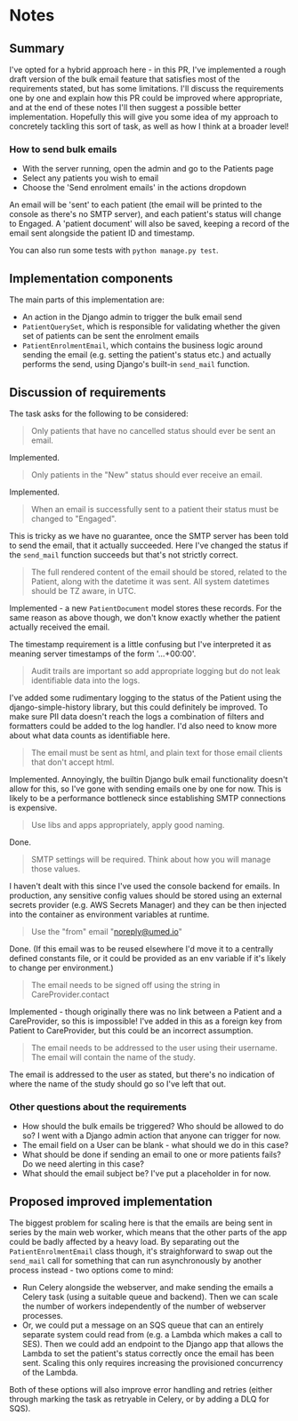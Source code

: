 # Notes

## Summary

I've opted for a hybrid approach here - in this PR, I've implemented a rough draft version of the bulk email feature that satisfies most of the requirements stated, but has some limitations. I'll discuss the requirements one by one and explain how this PR could be improved where appropriate, and at the end of these notes I'll then suggest a possible better implementation. Hopefully this will give you some idea of my approach to concretely tackling this sort of task, as well as how I think at a broader level!

### How to send bulk emails

- With the server running, open the admin and go to the Patients page
- Select any patients you wish to email
- Choose the 'Send enrolment emails' in the actions dropdown

An email will be 'sent' to each patient (the email will be printed to the console as there's no SMTP server), and each patient's status will change to Engaged. A 'patient document' will also be saved, keeping a record of the email sent alongside the patient ID and timestamp.

You can also run some tests with `python manage.py test`.

## Implementation components

The main parts of this implementation are:
- An action in the Django admin to trigger the bulk email send
- `PatientQuerySet`, which is responsible for validating whether the given set of patients can be sent the enrolment emails
- `PatientEnrolmentEmail`, which contains the business logic around sending the email (e.g. setting the patient's status etc.) and actually performs the send, using Django's built-in `send_mail` function.

## Discussion of requirements

The task asks for the following to be considered:

> Only patients that have no cancelled status should ever be sent an email.

Implemented.

> Only patients in the "New" status should ever receive an email.

Implemented.

> When an email is successfully sent to a patient their status must be changed to "Engaged".

This is tricky as we have no guarantee, once the SMTP server has been told to send the email, that it actually succeeded. Here I've changed the status if the `send_mail` function succeeds but that's not strictly correct.

> The full rendered content of the email should be stored, related to the Patient, along with the datetime it was sent. All system datetimes should be TZ aware, in UTC. 

Implemented - a new `PatientDocument` model stores these records. For the same reason as above though, we don't know exactly whether the patient actually received the email.

The timestamp requirement is a little confusing but I've interpreted it as meaning server timestamps of the form '...+00:00'.

> Audit trails are important so add appropriate logging but do not leak identifiable data into the logs.

I've added some rudimentary logging to the status of the Patient using the django-simple-history library, but this could definitely be improved. To make sure PII data doesn't reach the logs a combination of filters and formatters could be added to the log handler. I'd also need to know more about what data counts as identifiable here.

> The email must be sent as html, and plain text for those email clients that don't accept html.

Implemented. Annoyingly, the builtin Django bulk email functionality doesn't allow for this, so I've gone with sending emails one by one for now. This is likely to be a performance bottleneck since establishing SMTP connections is expensive.

> Use libs and apps appropriately, apply good naming.

Done.

> SMTP settings will be required. Think about how you will manage those values.

I haven't dealt with this since I've used the console backend for emails. In production, any sensitive config values should be stored using an external secrets provider (e.g. AWS Secrets Manager) and they can be then injected into the container as environment variables at runtime.

> Use the "from" email "noreply@umed.io"

Done. (If this email was to be reused elsewhere I'd move it to a centrally defined constants file, or it could be provided as an env variable if it's likely to change per environment.)

> The email needs to be signed off using the string in CareProvider.contact

Implemented - though originally there was no link between a Patient and a CareProvider, so this is impossible! I've added in this as a foreign key from Patient to CareProvider, but this could be an incorrect assumption.

> The email needs to be addressed to the user using their username. The email will contain the name of the study.

The email is addressed to the user as stated, but there's no indication of where the name of the study should go so I've left that out.

### Other questions about the requirements

- How should the bulk emails be triggered? Who should be allowed to do so? I went with a Django admin action that anyone can trigger for now.
- The email field on a User can be blank - what should we do in this case?
- What should be done if sending an email to one or more patients fails? Do we need alerting in this case?
- What should the email subject be? I've put a placeholder in for now.

## Proposed improved implementation

The biggest problem for scaling here is that the emails are being sent in series by the main web worker, which means that the other parts of the app could be badly affected by a heavy load. By separating out the `PatientEnrolmentEmail` class though, it's straighforward to swap out the `send_mail` call for something that can run asynchronously by another process instead - two options come to mind:

- Run Celery alongside the webserver, and make sending the emails a Celery task (using a suitable queue and backend). Then we can scale the number of workers independently of the number of webserver processes.
- Or, we could put a message on an SQS queue that can an entirely separate system could read from (e.g. a Lambda which makes a call to SES). Then we could add an endpoint to the Django app that allows the Lambda to set the patient's status correctly once the email has been sent. Scaling this only requires increasing the provisioned concurrency of the Lambda.

Both of these options will also improve error handling and retries (either through marking the task as retryable in Celery, or by adding a DLQ for SQS).